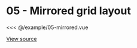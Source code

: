 <script setup>
import Example05Mirrored from '@/example/05-mirrored.vue'
</script>

# 05 - Mirrored grid layout

<ClientOnly>
  <Example05Mirrored />
</ClientOnly>

<<< @/example/05-mirrored.vue

[View source](https://github.com/merfais/vue-grid-layout-v3/blob/master/website/src/example/05-mirrored.vue)

